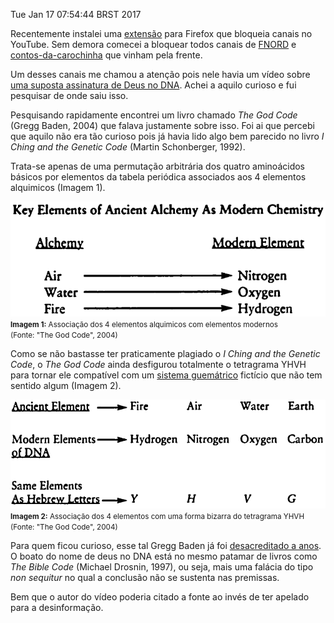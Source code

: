 Tue Jan 17 07:54:44 BRST 2017

Recentemente instalei uma [extensão](https://addons.mozilla.org/en-US/firefox/addon/video-blocker/) para Firefox que bloqueia canais no YouTube. Sem demora comecei a bloquear todos canais de [FNORD](https://pt.wikipedia.org/wiki/FNORD) e [contos-da-carochinha](http://www.dicionarioinformal.com.br/conto-da-carochinha/) que vinham pela frente.

Um desses canais me chamou a atenção pois nele havia um vídeo sobre [uma suposta assinatura de Deus no DNA](https://www.youtube.com/watch?v=IHK5cI6Xogs). Achei a aquilo curioso e fui pesquisar de onde saiu isso.

Pesquisando rapidamente encontrei um livro chamado *The God Code* (Gregg Baden, 2004) que falava justamente sobre isso. Foi ai que percebi que aquilo não era tão curioso pois já havia lido algo bem parecido no livro *I Ching and the Genetic Code* (Martin Schonberger, 1992).

Trata-se apenas de uma permutação arbitrária dos quatro aminoácidos básicos por elementos da tabela periódica associados aos 4 elementos alquimicos (Imagem 1).
<p class="text-center">
<a href="/asset/img/the-god-code-1.png"><img src="/asset/img/the-god-code-1.png" style="max-width:100%" class="img-thumbnail"></a><br>
<small><b>Imagem 1:</b> Associação dos 4 elementos alquimicos com elementos modernos<br>(Fonte: "The God Code", 2004)</small>
</p>

Como se não bastasse ter praticamente plagiado o *I Ching and the Genetic Code*, o *The God Code* ainda desfigurou totalmente o tetragrama YHVH para tornar ele compatível com um [sistema guemátrico](https://pt.wikipedia.org/wiki/Guem%C3%A1tria) fictício que não tem sentido algum (Imagem 2).

<p class="text-center">
<a href="/asset/img/the-god-code-2.png"><img src="/asset/img/the-god-code-2.png" style="max-width:100%" class="img-thumbnail"></a><br>
<small><b>Imagem 2:</b> Associação dos 4 elementos com uma forma bizarra do tetragrama YHVH<br>(Fonte: "The God Code", 2004)</small>
</p>

Para quem ficou curioso, esse tal Gregg Baden já foi [desacreditado a anos](https://www.youtube.com/watch?v=uoNmd5E0_gw). O boato do nome de deus no DNA está no mesmo patamar de livros como *The Bible Code* (Michael Drosnin, 1997), ou seja, mais uma falácia do tipo *non sequitur* no qual a conclusão não se sustenta nas premissas.

Bem que o autor do vídeo poderia citado a fonte ao invés de ter apelado para a desinformação.
